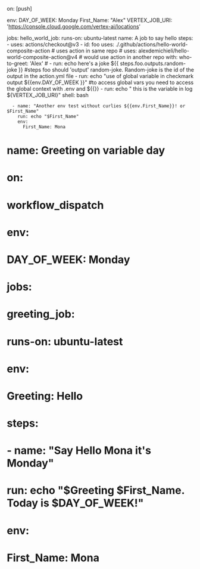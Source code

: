 on: [push]

env:
  DAY_OF_WEEK: Monday
  First_Name: "Alex"
  VERTEX_JOB_URI: 'https://console.cloud.google.com/vertex-ai/locations'

jobs:
  hello_world_job:
    runs-on: ubuntu-latest
    name: A job to say hello
    steps:
      - uses: actions/checkout@v3
      - id: foo
        uses: ./.github/actions/hello-world-composite-action # uses action in same repo
       # uses: alexdemichieli/hello-world-composite-action@v4 # would use action in another repo
        with:
          who-to-greet: 'Alex'
      # - run: echo here's a joke ${{ steps.foo.outputs.random-joke }} #steps foo should 'output' random-joke. Random-joke is the id of the output in the action.yml file
      - run: echo "use of global variable in checkmark output ${{env.DAY_OF_WEEK }}" #to access global vars you need to access the global context with .env and ${{}}
      - run: echo " this is the variable in log ${VERTEX_JOB_URI}"
        shell: bash

      - name: "Another env test without curlies ${{env.First_Name}}! or $First_Name"
        run: echo "$First_Name"
        env:
          First_Name: Mona

# name: Greeting on variable day

# on:
#   workflow_dispatch

# env:
#   DAY_OF_WEEK: Monday

# jobs:
#   greeting_job:
#     runs-on: ubuntu-latest
#     env:
#       Greeting: Hello
#     steps:
#       - name: "Say Hello Mona it's Monday"
#         run: echo "$Greeting $First_Name. Today is $DAY_OF_WEEK!"
#         env:
#           First_Name: Mona